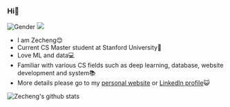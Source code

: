 ### Hi👋

![Gender](https://img.shields.io/badge/gender-%F0%9F%A4%B5-lightgrey) ![](https://visitor-badge.glitch.me/badge?page_id=github.com/zechengz)

* I am Zecheng😊
* Current CS Master student at Stanford University🏫
* Love ML and data💻
* Familiar with various CS fields such as deep learning, database, website development and system📚
* More details please go to my [personal website](http://cs.stanford.edu/~zecheng) or [LinkedIn profile](https://www.linkedin.com/in/zechengzhang/)😺

![Zecheng's github stats](https://github-readme-stats.vercel.app/api?username=zechengz&show_icons=true&theme=merko)
